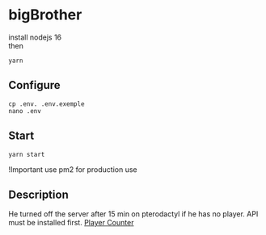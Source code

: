 # bigBrother
install nodejs 16 <br />
then 
```
yarn 
```
## Configure 
```
cp .env. .env.exemple 
nano .env 
```
## Start 
```
yarn start 
```
!Important 
use pm2 for production use
## Description 
He turned off the server after 15 min on pterodactyl if he has no player.
API must be installed first. [Player Counter](https://github.com/SorexProject/PlayerCounter.io)
